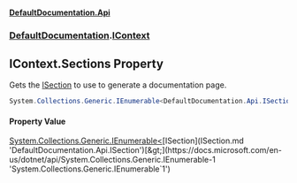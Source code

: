 #### [DefaultDocumentation.Api](index.md 'index')
### [DefaultDocumentation](index.md#DefaultDocumentation 'DefaultDocumentation').[IContext](IContext.md 'DefaultDocumentation.IContext')

## IContext.Sections Property

Gets the [ISection](ISection.md 'DefaultDocumentation.Api.ISection') to use to generate a documentation page.

```csharp
System.Collections.Generic.IEnumerable<DefaultDocumentation.Api.ISection> Sections { get; }
```

#### Property Value
[System.Collections.Generic.IEnumerable&lt;](https://docs.microsoft.com/en-us/dotnet/api/System.Collections.Generic.IEnumerable-1 'System.Collections.Generic.IEnumerable`1')[ISection](ISection.md 'DefaultDocumentation.Api.ISection')[&gt;](https://docs.microsoft.com/en-us/dotnet/api/System.Collections.Generic.IEnumerable-1 'System.Collections.Generic.IEnumerable`1')